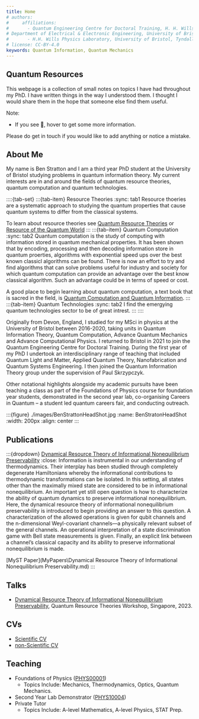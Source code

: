 ```yaml
---
title: Home
# authors:
#     affiliations:
#       - Quantum Engineering Centre for Doctoral Training, H. H. Wills Physics Laboratory and
# Department of Electrical & Electronic Engineering, University of Bristol, BS8 1FD, UK
#       - H.H. Wills Physics Laboratory, University of Bristol, Tyndall Avenue, Bristol, BS8 1TL, UK
# license: CC-BY-4.0
keywords: Quantum Information, Quantum Mechanics
---
```


## Quantum Resources

This webpage is a collection of small notes on topics I have had throughout my PhD. I have written things in the way I understood them. I thought I would share them in the hope that someone else find them useful. 

Note:
- If you see 💭, hover to get some more information. 

Please do get in touch if you would like to add anything or notice a mistake. 

## About Me

My name is Ben Stratton and I am a third year PhD student at the University of Bristol studying problems in quantum information theory. My current interests are in and around the fields of quantum resource theories, quantum computation and quantum technologies.

::::{tab-set}
:::{tab-item} Resource Theories 
:sync: tab1
Resource thoeries are a systematic approach to studying the quantum properties that cause quantum systems to differ from the classical systems. 

To learn about resource theories see [Quantum Resource Theories](10.1103/RevModPhys.91.025001) or [Resource of the Quantum World](
https://doi.org/10.48550/arXiv.2402.05474)
:::
:::{tab-item} Quantum Computation 
:sync: tab2
Quantum computation is the study of computing with information stored in quantum mechanical properties. It has been shown that by encoding, processing and then decoding information store in quantum proerties, algorithms with exponential speed ups over the best known classicl algorithms can be found. There is now an effort to try and find algorithms that can solve problems useful for industry and society for which quantum computation can provide an advantage over the best know classical algorithm. Such an advantage could be in terms of speed or cost. 

A good place to begin learning about quantum computation, a text book that is sacred in the field, is [Quantum Computation and Quantum Information](https://www.cambridge.org/highereducation/books/quantum-computation-and-quantum-information/01E10196D0A682A6AEFFEA52D53BE9AE#overview).
:::
:::{tab-item} Quantum Technologies 
:sync: tab2
I find the emergying quantum technologies sector to be of great intrest.
:::
::::

Originally from Devon, England, I studied for my MSci in physics at the University of Bristol between 2016-2020, taking units in Quantum Information Theory, Quantum Computation, Advance Quantum Mechanics and Advance Computational Physics. I returned to Bristol in 2021 to join the Quantum Engineering Centre for Doctoral Training. During the first year of my PhD I undertook an interdisciplinary range of teaching that included Quantum Light and Matter, Applied Quantum Theory, Nanofabrication and Quantum Systems Engineering. I then joined the Quantum Information Theory group under the supervision of Paul Skrzypczyk.

Other notational highlights alongside my academic pursuits have been teaching a class as part of the Foundations of Physics course for foundation year students, demonstrated in the second year lab, co-organising Careers in Quantum – a student led quantum careers fair, and conducting outreach. 


:::{figure} ./images/BenStrattonHeadShot.jpg
:name: BenStratonHeadShot
:width: 200px
:align: center
:::

## Publications

:::{dropdown} [Dynamical Resource Theory of Informational Nonequilibrium Preservability](https://journals.aps.org/prl/abstract/10.1103/PhysRevLett.132.110202) 
:close:
Information is instrumental in our understanding of thermodynamics. Their interplay has been studied through completely degenerate Hamiltonians whereby the informational contributions to thermodynamic transformations can be isolated. In this setting, all states other than the maximally mixed state are considered to be in informational nonequilibrium. An important yet still open question is how to characterize the ability of quantum dynamics to preserve informational nonequilibrium. Here, the dynamical resource theory of informational nonequilibrium preservability is introduced to begin providing an answer to this question. A characterization of the allowed operations is given for qubit channels and the n-dimensional Weyl-covariant channels—a physically relevant subset of the general channels. An operational interpretation of a state discrimination game with Bell state measurements is given. Finally, an explicit link between a channel’s classical capacity and its ability to preserve informational nonequilibrium is made.

[MyST Paper](MyPapers\Dynamical Resource Theory of Informational Nonequilibrium Preservability.md)
:::

## Talks

- [Dynamical Resource Theory of Informational Nonequilibrium Preservability](https://youtu.be/a3fyCOOdfL4?si=ODh8oSOnI1UZdwla), Quantum Resource Theories Workshop, Singapore, 2023. 

## CVs

- [Scientific CV](CVs\Benjamin_Stratton_CV.pdf)
- [non-Scientific CV](CVs\Benjamin_Stratton_CV___Non_Scientific.pdf)

## Teaching

- Foundations of Physics ([PHYS00001](https://www.bristol.ac.uk/unit-programme-catalogue/UnitDetails.jsa;jsessionid=D9AEFE5068F1DB877698DA8F19A11B19?ayrCode=25%2F26&unitCode=PHYS00001))
    * Topics Include: Mechanics, Thermodynamics, Optics, Quantum Mechanics. 
- Second Year Lab Demonstrator ([PHYS10004](https://www.bris.ac.uk/unit-programme-catalogue/UnitDetails.jsa?unitCode=PHYS10004))
- Private Tutor 
    * Topics Include: A-level Mathematics, A-level Physics, STAT Prep. 

<!-- [![Made with MyST](https://img.shields.io/badge/made%20with-myst-orange)](https://myst.tools) -->

